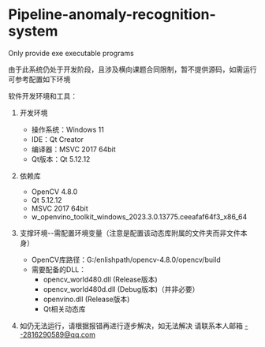 # Pipeline-anomaly-recognition-system
Only provide exe executable programs

由于此系统仍处于开发阶段，且涉及横向课题合同限制，暂不提供源码，如需运行可参考配置如下环境


软件开发环境和工具：
1. 开发环境
   - 操作系统：Windows 11
   - IDE：Qt Creator
   - 编译器：MSVC 2017 64bit
   - Qt版本：Qt 5.12.12

2. 依赖库
   - OpenCV 4.8.0
   - Qt 5.12.12
   - MSVC 2017 64bit
   - w_openvino_toolkit_windows_2023.3.0.13775.ceeafaf64f3_x86_64

3. 支撑环境--需配置环境变量（注意是配置该动态库附属的文件夹而非文件本身）
   - OpenCV库路径：G:/enlishpath/opencv-4.8.0/opencv/build
   - 需要配备的DLL：
     * opencv_world480.dll (Release版本)
     * opencv_world480d.dll (Debug版本)（并非必要）
     * openvino.dll (Release版本)
     * Qt相关动态库
4. 如仍无法运行，请根据报错再进行逐步解决，如无法解决 请联系本人邮箱 --2816290589@qq.com
